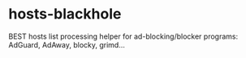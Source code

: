 # hosts-blackhole
BEST hosts list processing helper for ad-blocking/blocker programs: AdGuard, AdAway, blocky, grimd...
